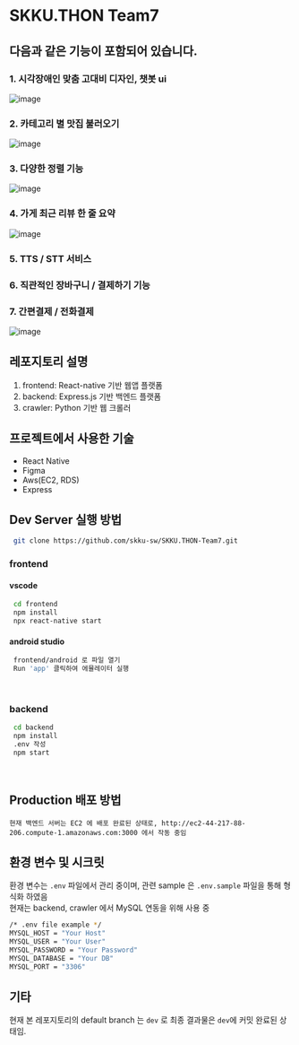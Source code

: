 # SKKU.THON Team7

## 다음과 같은 기능이 포함되어 있습니다. 
### 1. 시각장애인 맞춤 고대비 디자인, 챗봇 ui
![image](https://github.com/skku-sw/SKKU.THON-Team7/assets/106944045/0c441cf7-4638-49c6-b623-9f5649a417a9)

### 2. 카테고리 별 맛집 불러오기
![image](https://github.com/skku-sw/SKKU.THON-Team7/assets/106944045/74101bab-eb76-484e-b2b9-a850377e8c1a)

### 3. 다양한 정렬 기능
![image](https://github.com/skku-sw/SKKU.THON-Team7/assets/106944045/5f8d8141-462a-400c-87da-af89df48c088)

### 4. 가게 최근 리뷰 한 줄 요약
![image](https://github.com/skku-sw/SKKU.THON-Team7/assets/106944045/70f69b0b-dda4-4b0c-a6d3-5e3b36dcf9c1)

### 5. TTS / STT 서비스


### 6. 직관적인 장바구니 / 결제하기 기능

### 7. 간편결제 / 전화결제
![image](https://github.com/skku-sw/SKKU.THON-Team7/assets/106944045/597b5eed-eabf-4cb6-84eb-701c7b48f539)

## 레포지토리 설명
1. frontend: React-native 기반 웹앱 플랫폼
2. backend: Express.js 기반 백엔드 플랫폼
3. crawler: Python 기반 웹 크롤러

## 프로젝트에서 사용한 기술 
- React Native
- Figma
- Aws(EC2, RDS)
- Express

## Dev Server 실행 방법
```bash
 git clone https://github.com/skku-sw/SKKU.THON-Team7.git
```
### frontend
#### vscode
```bash
 cd frontend
 npm install
 npx react-native start
```
#### android studio
```bash
 frontend/android 로 파일 열기
 Run 'app' 클릭하여 에뮬레이터 실행
```
<br>

### backend
```bash
 cd backend
 npm install
 .env 작성
 npm start
```
<br>


## Production 배포 방법
`현재 백엔드 서버는 EC2 에 배포 완료된 상태로, http://ec2-44-217-88-206.compute-1.amazonaws.com:3000 에서 작동 중임`


## 환경 변수 및 시크릿
환경 변수는 `.env` 파일에서 관리 중이며, 관련 sample 은 `.env.sample` 파일을 통해 형식화 하였음
<br>
현재는 backend, crawler 에서 MySQL 연동을 위해 사용 중

```bash
/* .env file example */
MYSQL_HOST = "Your Host"
MYSQL_USER = "Your User"
MYSQL_PASSWORD = "Your Password"
MYSQL_DATABASE = "Your DB"
MYSQL_PORT = "3306"
```

## 기타
현재 본 레포지토리의 default branch 는 `dev` 로 최종 결과물은 `dev`에 커밋 완료된 상태임.
